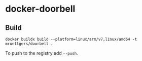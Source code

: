 # docker-doorbell

## Build

`docker buildx build --platform=linux/arm/v7,linux/amd64 -t mruettgers/doorbell .`

To push to the registry add `--push`.
